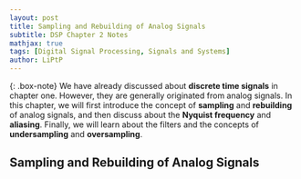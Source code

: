 ```yaml
---
layout: post
title: Sampling and Rebuilding of Analog Signals
subtitle: DSP Chapter 2 Notes
mathjax: true
tags: [Digital Signal Processing, Signals and Systems]
author: LiPtP
---
```


{: .box-note}
We have already discussed about **discrete time signals** in chapter one. However, they are generally originated from analog signals. In this chapter, we will first introduce the concept of **sampling** and **rebuilding** of analog signals, and then discuss about the **Nyquist frequency** and **aliasing**. Finally, we will learn about the filters and the concepts of **undersampling** and **oversampling**.

## Sampling and Rebuilding of Analog Signals

